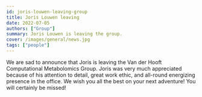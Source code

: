 ```yaml
---
id: joris-louwen-leaving-group
title: Joris Louwen leaving
date: 2022-07-05
authors: ["Group"]
summary: Joris Louwen is leaving the group.
cover: /images/general/news.jpg
tags: ["people"]
---
```


We are sad to announce that Joris is leaving the Van der Hooft Computational Metabolomics Group. Joris was very much appreciated because of his attention to detail, great work ethic, and all-round energizing presence in the office. We wish you all the best on your next adventure! You will certainly be missed!